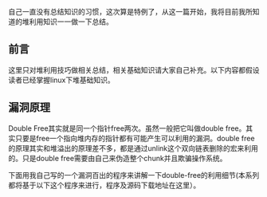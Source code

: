 自己一直没有总结知识的习惯，这次算是特例了，从这一篇开始，我将目前我所知道的堆利用知识一一做一下总结。
## 前言

这里只对堆利用技巧做相关总结，相关基础知识请大家自己补充。以下内容都假设读者已经掌握linux下堆基础知识。

## 漏洞原理
Double Free其实就是同一个指针free两次。虽然一般把它叫做double free。其实只要是free一个指向堆内存的指针都有可能产生可以利用的漏洞。double free的原理其实和堆溢出的原理差不多，都是通过unlink这个双向链表删除的宏来利用的。只是double free需要由自己来伪造整个chunk并且欺骗操作系统。

下面用我自己写的一个漏洞百出的程序来讲解一下double-free的利用细节(本系列都将基于以下这个程序来进行，程序及源码下载地址在这里）。



